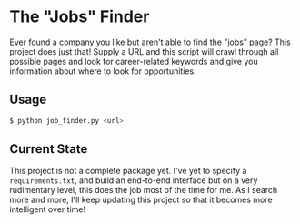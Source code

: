 # The "Jobs" Finder
Ever found a company you like but aren't able to find the "jobs" page? This project does just that!
Supply a URL and this script will crawl through all possible pages and look for career-related keywords and give you information about where to look for opportunities.

## Usage
```bash
$ python job_finder.py <url>
```

## Current State
This project is not a complete package yet. I've yet to specify a `requirements.txt`, and build an end-to-end interface but on a very rudimentary level, this does the job most of the time for me. As I search more and more, I'll keep updating this project so that it becomes more intelligent over time!
